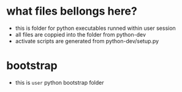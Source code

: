 # what files bellongs here?

- this is folder for python executables runned within user session
- all files are coppied into the folder from python-dev
- activate scripts are generated from python-dev/setup.py

# bootstrap
- this is `user` python bootstrap folder
